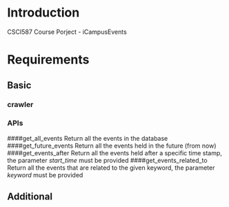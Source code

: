 # Introduction
CSCI587 Course Porject - iCampusEvents
# Requirements
## Basic
### crawler
### APIs
####get_all_events
Return all the events in the database
####get_future_events
Return all the events held in the future (from now)
####get_events_after
Return all the events held after a specific time stamp, the parameter _start_time_ must be provided
####get_events_related_to
Return all the events that are related to the given keyword, the parameter _keyword_ must be provided
## Additional

